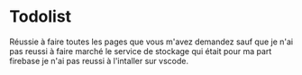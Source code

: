 # Todolist
Réussie à faire toutes les pages que vous m'avez demandez sauf que je n'ai pas reussi à faire marché le service de stockage qui était pour ma part firebase je n'ai pas reussi à l'intaller sur vscode.

